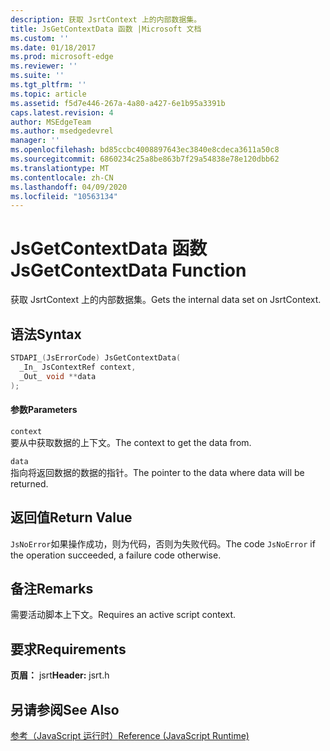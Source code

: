 ```yaml
---
description: 获取 JsrtContext 上的内部数据集。
title: JsGetContextData 函数 |Microsoft 文档
ms.custom: ''
ms.date: 01/18/2017
ms.prod: microsoft-edge
ms.reviewer: ''
ms.suite: ''
ms.tgt_pltfrm: ''
ms.topic: article
ms.assetid: f5d7e446-267a-4a80-a427-6e1b95a3391b
caps.latest.revision: 4
author: MSEdgeTeam
ms.author: msedgedevrel
manager: ''
ms.openlocfilehash: bd85ccbc4008897643ec3840e8cdeca3611a50c8
ms.sourcegitcommit: 6860234c25a8be863b7f29a54838e78e120dbb62
ms.translationtype: MT
ms.contentlocale: zh-CN
ms.lasthandoff: 04/09/2020
ms.locfileid: "10563134"
---
```

# <span data-ttu-id="07a01-103">JsGetContextData 函数</span><span class="sxs-lookup"><span data-stu-id="07a01-103">JsGetContextData Function</span></span>
<span data-ttu-id="07a01-104">获取 JsrtContext 上的内部数据集。</span><span class="sxs-lookup"><span data-stu-id="07a01-104">Gets the internal data set on JsrtContext.</span></span>  
  
## <span data-ttu-id="07a01-105">语法</span><span class="sxs-lookup"><span data-stu-id="07a01-105">Syntax</span></span>  
  
```cpp  
STDAPI_(JsErrorCode) JsGetContextData(  
  _In_ JsContextRef context,  
  _Out_ void **data  
);  
```  
  
#### <span data-ttu-id="07a01-106">参数</span><span class="sxs-lookup"><span data-stu-id="07a01-106">Parameters</span></span>  
 `context`  
 <span data-ttu-id="07a01-107">要从中获取数据的上下文。</span><span class="sxs-lookup"><span data-stu-id="07a01-107">The context to get the data from.</span></span>  
  
 `data`  
 <span data-ttu-id="07a01-108">指向将返回数据的数据的指针。</span><span class="sxs-lookup"><span data-stu-id="07a01-108">The pointer to the data where data will be returned.</span></span>  
  
## <span data-ttu-id="07a01-109">返回值</span><span class="sxs-lookup"><span data-stu-id="07a01-109">Return Value</span></span>  
 <span data-ttu-id="07a01-110">`JsNoError`如果操作成功，则为代码，否则为失败代码。</span><span class="sxs-lookup"><span data-stu-id="07a01-110">The code `JsNoError` if the operation succeeded, a failure code otherwise.</span></span>  
  
## <span data-ttu-id="07a01-111">备注</span><span class="sxs-lookup"><span data-stu-id="07a01-111">Remarks</span></span>  
 <span data-ttu-id="07a01-112">需要活动脚本上下文。</span><span class="sxs-lookup"><span data-stu-id="07a01-112">Requires an active script context.</span></span>  
  
## <span data-ttu-id="07a01-113">要求</span><span class="sxs-lookup"><span data-stu-id="07a01-113">Requirements</span></span>  
 <span data-ttu-id="07a01-114">**页眉：** jsrt</span><span class="sxs-lookup"><span data-stu-id="07a01-114">**Header:** jsrt.h</span></span>  
  
## <span data-ttu-id="07a01-115">另请参阅</span><span class="sxs-lookup"><span data-stu-id="07a01-115">See Also</span></span>  
 [<span data-ttu-id="07a01-116">参考（JavaScript 运行时）</span><span class="sxs-lookup"><span data-stu-id="07a01-116">Reference (JavaScript Runtime)</span></span>](../chakra-hosting/reference-javascript-runtime.md)